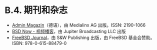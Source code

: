 # B.4. 期刊和杂志

- [Admin Magazin](https://www.admin-magazin.de/)（德语），由 Medialinx AG 出版。ISSN: 2190-1066
- [BSD Now - 视频播客](https://www.bsdnow.tv/)，由 Jupiter Broadcasting LLC 出版
- [FreeBSD Journal](https://freebsdfoundation.org/our-work/journal/)，由 S&W Publishing 出版，由 FreeBSD 基金会赞助。ISBN: 978-0-615-88479-0
